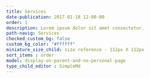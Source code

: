 ```yaml
---
title: Services
date-publication: 2017-01-18 12-00-00
order: 1
description: Lorem ipsum dolor sit amet consectetur.
path-navig: Services
checked_custom_bg: false
custom_bg_color: "#ffffff"
miniature_size_child: size reference - 112px X 112px
sort_items : order
model: display-on-parent-and-no-personal-page
type_child_editor : SimpleMd 
---
```


